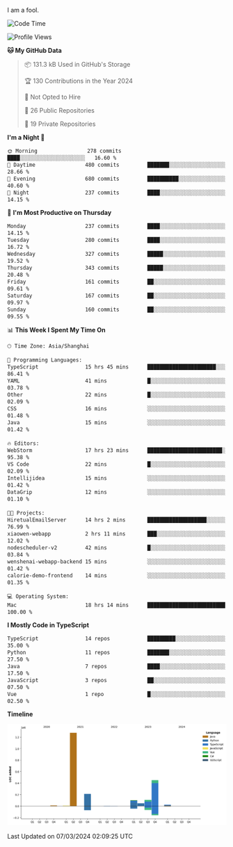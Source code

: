 I am a fool.

<!--START_SECTION:waka-->
![Code Time](http://img.shields.io/badge/Code%20Time-1%2C244%20hrs%2011%20mins-blue)

![Profile Views](http://img.shields.io/badge/Profile%20Views-2-blue)

**🐱 My GitHub Data** 

> 📦 131.3 kB Used in GitHub's Storage 
 > 
> 🏆 130 Contributions in the Year 2024
 > 
> 🚫 Not Opted to Hire
 > 
> 📜 26 Public Repositories 
 > 
> 🔑 19 Private Repositories 
 > 
**I'm a Night 🦉** 

```text
🌞 Morning                278 commits         ████░░░░░░░░░░░░░░░░░░░░░   16.60 % 
🌆 Daytime                480 commits         ███████░░░░░░░░░░░░░░░░░░   28.66 % 
🌃 Evening                680 commits         ██████████░░░░░░░░░░░░░░░   40.60 % 
🌙 Night                  237 commits         ████░░░░░░░░░░░░░░░░░░░░░   14.15 % 
```
📅 **I'm Most Productive on Thursday** 

```text
Monday                   237 commits         ████░░░░░░░░░░░░░░░░░░░░░   14.15 % 
Tuesday                  280 commits         ████░░░░░░░░░░░░░░░░░░░░░   16.72 % 
Wednesday                327 commits         █████░░░░░░░░░░░░░░░░░░░░   19.52 % 
Thursday                 343 commits         █████░░░░░░░░░░░░░░░░░░░░   20.48 % 
Friday                   161 commits         ██░░░░░░░░░░░░░░░░░░░░░░░   09.61 % 
Saturday                 167 commits         ██░░░░░░░░░░░░░░░░░░░░░░░   09.97 % 
Sunday                   160 commits         ██░░░░░░░░░░░░░░░░░░░░░░░   09.55 % 
```


📊 **This Week I Spent My Time On** 

```text
🕑︎ Time Zone: Asia/Shanghai

💬 Programming Languages: 
TypeScript               15 hrs 45 mins      ██████████████████████░░░   86.41 % 
YAML                     41 mins             █░░░░░░░░░░░░░░░░░░░░░░░░   03.78 % 
Other                    22 mins             █░░░░░░░░░░░░░░░░░░░░░░░░   02.09 % 
CSS                      16 mins             ░░░░░░░░░░░░░░░░░░░░░░░░░   01.48 % 
Java                     15 mins             ░░░░░░░░░░░░░░░░░░░░░░░░░   01.42 % 

🔥 Editors: 
WebStorm                 17 hrs 23 mins      ████████████████████████░   95.38 % 
VS Code                  22 mins             █░░░░░░░░░░░░░░░░░░░░░░░░   02.09 % 
Intellijidea             15 mins             ░░░░░░░░░░░░░░░░░░░░░░░░░   01.42 % 
DataGrip                 12 mins             ░░░░░░░░░░░░░░░░░░░░░░░░░   01.10 % 

🐱‍💻 Projects: 
HiretualEmailServer      14 hrs 2 mins       ███████████████████░░░░░░   76.99 % 
xiaowen-webapp           2 hrs 11 mins       ███░░░░░░░░░░░░░░░░░░░░░░   12.02 % 
nodescheduler-v2         42 mins             █░░░░░░░░░░░░░░░░░░░░░░░░   03.84 % 
wenshenai-webapp-backend 15 mins             ░░░░░░░░░░░░░░░░░░░░░░░░░   01.42 % 
calorie-demo-frontend    14 mins             ░░░░░░░░░░░░░░░░░░░░░░░░░   01.35 % 

💻 Operating System: 
Mac                      18 hrs 14 mins      █████████████████████████   100.00 % 
```

**I Mostly Code in TypeScript** 

```text
TypeScript               14 repos            █████████░░░░░░░░░░░░░░░░   35.00 % 
Python                   11 repos            ███████░░░░░░░░░░░░░░░░░░   27.50 % 
Java                     7 repos             ████░░░░░░░░░░░░░░░░░░░░░   17.50 % 
JavaScript               3 repos             ██░░░░░░░░░░░░░░░░░░░░░░░   07.50 % 
Vue                      1 repo              █░░░░░░░░░░░░░░░░░░░░░░░░   02.50 % 
```



**Timeline**

![Lines of Code chart](https://raw.githubusercontent.com/VeejaLiu/VeejaLiu/master/assets/bar_graph.png)


 Last Updated on 07/03/2024 02:09:25 UTC
<!--END_SECTION:waka-->
